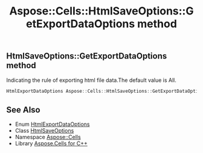 ﻿---
title: Aspose::Cells::HtmlSaveOptions::GetExportDataOptions method
linktitle: GetExportDataOptions
second_title: Aspose.Cells for C++ API Reference
description: 'Aspose::Cells::HtmlSaveOptions::GetExportDataOptions method. Indicating the rule of exporting html file data.The default value is All in C++.'
type: docs
weight: 10100
url: /cpp/aspose.cells/htmlsaveoptions/getexportdataoptions/
---
## HtmlSaveOptions::GetExportDataOptions method


Indicating the rule of exporting html file data.The default value is All.

```cpp
HtmlExportDataOptions Aspose::Cells::HtmlSaveOptions::GetExportDataOptions()
```

## See Also

* Enum [HtmlExportDataOptions](../../htmlexportdataoptions/)
* Class [HtmlSaveOptions](../)
* Namespace [Aspose::Cells](../../)
* Library [Aspose.Cells for C++](../../../)
